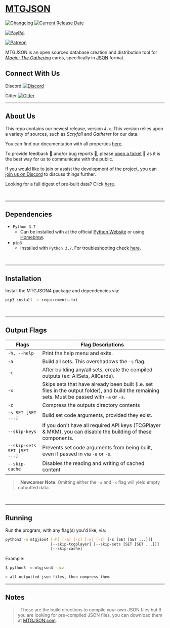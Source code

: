 # [**MTGJSON**](https://mtgjson.com/)

[![Changelog](https://img.shields.io/badge/dynamic/json.svg?label=Version&url=https%3A%2F%2Fmtgjson.com%2Fjson%2Fversion.json&query=%24.version&colorB=blue)](https://mtgjson.com/changelog/) [![Current Release Date](https://img.shields.io/badge/dynamic/json.svg?label=Released&url=https%3A%2F%2Fmtgjson.com%2Fjson%2Fversion.json&query=%24.date&colorB=blue)](https://mtgjson.com/changelog/)

[![PayPal](https://img.shields.io/static/v1.svg?label=PayPal&message=Support%20MTGJSON&color=Blue&logo=paypal)](https://paypal.me/zachhalpern)

[![Patreon](https://img.shields.io/static/v1.svg?label=Patreon&message=Support%20MTGJSON&color=Orange&logo=patreon)](https://patreon.com/mtgjson)

MTGJSON is an open sourced database creation and distribution tool for [_Magic: The Gathering_](https://magic.wizards.com/) cards, specifically in [JSON](https://json.org/) format.
&nbsp;

## **Connect With Us**

Discord [![Discord](https://img.shields.io/discord/224178957103136779.svg)](https://discord.gg/74GUQDE)

Gitter [![Gitter](https://img.shields.io/gitter/room/nwjs/nw.js.svg)](https://gitter.im/mtgjson/mtgjson4)
___

## **About Us**

This repo contains our newest release, version `4.x`. This version relies upon a variety of sources, such as _Scryfall_ and _Gatherer_ for our data.

You can find our documentation with all properties [here](https://mtgjson.com/files/all-sets/).

To provide feedback :information_desk_person: and/or bug reports :bug:, please [open a ticket](https://github.com/mtgjson/mtgjson4/issues/new/choose) :ticket: as it is the best way for us to communicate with the public.

If you would like to join or assist the development of the project, you can [join us on Discord](https://discord.gg/Hgyg7GJ) to discuss things further.

Looking for a full digest of pre-built data? Click [here](#notes).

&nbsp;
___

## **Dependencies**

- `Python 3.7`
    - Can be installed with at the official [Python Website](https://www.python.org/downloads/) or using [Homebrew](https://brew.sh/).
- `pip3`
    - Installed with `Python 3.7`. For troubleshooting check [here](https://stackoverflow.com/search?q=how+to+install+pip3).

&nbsp;
___

## **Installation**

Install the MTGJSON4 package and dependencies via:

```sh
pip3 install -r requirements.txt
```

&nbsp;
___

## **Output Flags**

| Flags                       | Flag Descriptions                                                                                                                               |
| --------------------------- | ----------------------------------------------------------------------------------------------------------------------------------------------- |
| `-h, --help`                | Print the help menu and exits.                                                                                                                  |
| `-a`                        | Build all sets. This overshadows the `-s` flag.                                                                                                 |
| `-c`                        | After building any/all sets, create the compiled outputs (ex: AllSets, AllCards).                                                               |
| `-x`                        | Skips sets that have already been built (i.e. set files in the output folder), and build the remaining sets. Must be passed with `-a` or `-s`.  |
| `-z`                        | Compress the outputs directory contents                                                                                                         |
| `-s SET [SET ...]`          | Build set code arguments, provided they exist.                                                                                                  |
| `--skip-keys`               | If you don't have all required API keys (TCGPlayer & MKM), you can disable the building of these components.                                    |
| `--skip-sets SET [SET ...]` | Prevents set code arguments from being built, even if passed in via `-a` or `-s`.                                                               |
| `--skip-cache`              | Disables the reading and writing of cached content                                                                                              |

> &nbsp;
> **Newcomer Note**: Omitting either the `-a` and `-s` flag will yield empty outputted data.
> &nbsp;

&nbsp;
___

## **Running**

Run the program, with any flag(s) you'd like, via:

```sh
python3 -m mtgjson4 [-h] [-a] [-c] [-x] [-z] [-s [SET [SET ...]]]
                    [--skip-tcgplayer] [--skip-sets [SET [SET ...]]]
                    [--skip-cache]
```

Example:

```sh
$ python3 -m mtgjson4 -acz

> all outputted json files, then compress them
```

___

## **Notes**

> &nbsp;
> These are the build directions to compile your own JSON files but If you are looking for pre-compiled JSON files, you can download them at [MTGJSON.com](https://mtgjson.com/).
> &nbsp;

